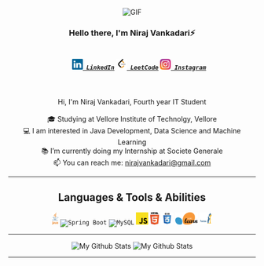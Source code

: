 <p align="center">
  <img alt="GIF" src="https://media.giphy.com/media/lTRuG1F4VZ3LHMpXY2/giphy.gif" width = 200/>
</p>
<h3 align="center">Hello there, I'm Niraj Vankadari⚡</h3>
<h5 align="center">
  <code>
    <a href="https://www.linkedin.com/in/niraj-vankadari-7537341aa/" title="LinkedIn Profile"><img width="22" src="https://github.com/NirajVankadari/NirajVankadari/blob/master/images/linkedin.svg"> LinkedIn</a></code>
  <code><a href="https://leetcode.com/NirajVankadari/" title="LeetCode Profile"><img width="22" src="https://github.com/NirajVankadari/NirajVankadari/blob/master/images/leetcode.png"> LeetCode</a></code>
  <code><a href="https://www.instagram.com/nirajvankadari/" title="Instagram Profile"><img width="22" src="https://github.com/NirajVankadari/NirajVankadari/blob/master/images/instagram.svg"> Instagram</a></code>
</h5>
<br>
<p align="center">
  Hi, I'm Niraj Vankadari, Fourth year IT Student
  <br>
  <br>
  🎓 Studying at Vellore Institute of Technolgy, Vellore
  <br>
  💻 I am interested in Java Development, Data Science and Machine Learning
  <br>
  📚 I’m currently doing my Internship at Societe Generale
  <br>
  📫 You can reach me: <a href="mailto: nirajvankadari@gmail.com">nirajvankadari@gmail.com</a>
</p>

<hr>

<h2 align="center">Languages & Tools & Abilities</h2>

<p align="center">
  <code><img title="Java" height="25" src="https://github.com/NirajVankadari/NirajVankadari/blob/master/images/java.svg"></code>
  <code><img title="Spring Boot" height="25" src="https://www.vectorlogo.zone/logos/springio/springio-ar21.svg"></code>
  <code><img title="MySQL" height="25" src="https://www.vectorlogo.zone/logos/mysql/mysql-ar21.svg"></code>
  <code><img title="Javascript" height="25" src="https://github.com/NirajVankadari/NirajVankadari/blob/master/images/javascript.svg"></code>
  <code><img title="HTML5" height="25" src="https://github.com/NirajVankadari/NirajVankadari/blob/master/images/html5.svg"></code>
  <code><img title="CSS" height="25" src="https://github.com/NirajVankadari/NirajVankadari/blob/master/images/css.svg"></code>
  <code><img title="Scikit" height="25" src="https://github.com/NirajVankadari/NirajVankadari/blob/master/images/1200px-Scikit_learn_logo_small.svg.png"></code>
  <code><img title="Pandas" height="25" src="https://github.com/NirajVankadari/NirajVankadari/blob/master/images/download%20(1).png"></code>
</p>

<hr>

<p align="center">
<img align="center" src="https://github-readme-stats.vercel.app/api/top-langs/?username=NirajVankadari&layout=compact&theme=radical" alt="My Github Stats">
<img align="center" src="https://github-readme-stats.vercel.app/api?username=NirajVankadari&&show_icons=true&theme=radical&count_private=true&include_all_commits=true" alt="My Github Stats">
</p>
<hr>
